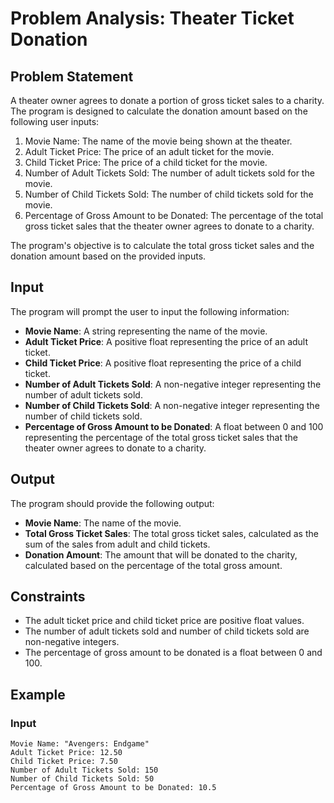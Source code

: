 # Problem Analysis: Theater Ticket Donation

## Problem Statement

A theater owner agrees to donate a portion of gross ticket sales to a charity. The program is designed to calculate the donation amount based on the following user inputs:

1. Movie Name: The name of the movie being shown at the theater.
2. Adult Ticket Price: The price of an adult ticket for the movie.
3. Child Ticket Price: The price of a child ticket for the movie.
4. Number of Adult Tickets Sold: The number of adult tickets sold for the movie.
5. Number of Child Tickets Sold: The number of child tickets sold for the movie.
6. Percentage of Gross Amount to be Donated: The percentage of the total gross ticket sales that the theater owner agrees to donate to a charity.

The program's objective is to calculate the total gross ticket sales and the donation amount based on the provided inputs.

## Input

The program will prompt the user to input the following information:
- **Movie Name**: A string representing the name of the movie.
- **Adult Ticket Price**: A positive float representing the price of an adult ticket.
- **Child Ticket Price**: A positive float representing the price of a child ticket.
- **Number of Adult Tickets Sold**: A non-negative integer representing the number of adult tickets sold.
- **Number of Child Tickets Sold**: A non-negative integer representing the number of child tickets sold.
- **Percentage of Gross Amount to be Donated**: A float between 0 and 100 representing the percentage of the total gross ticket sales that the theater owner agrees to donate to a charity.

## Output

The program should provide the following output:
- **Movie Name**: The name of the movie.
- **Total Gross Ticket Sales**: The total gross ticket sales, calculated as the sum of the sales from adult and child tickets.
- **Donation Amount**: The amount that will be donated to the charity, calculated based on the percentage of the total gross amount.

## Constraints

- The adult ticket price and child ticket price are positive float values.
- The number of adult tickets sold and number of child tickets sold are non-negative integers.
- The percentage of gross amount to be donated is a float between 0 and 100.

## Example

### Input

```plaintext
Movie Name: "Avengers: Endgame"
Adult Ticket Price: 12.50
Child Ticket Price: 7.50
Number of Adult Tickets Sold: 150
Number of Child Tickets Sold: 50
Percentage of Gross Amount to be Donated: 10.5
